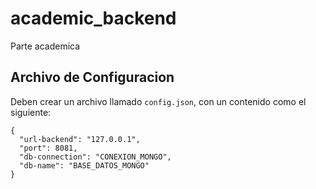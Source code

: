 # academic_backend
Parte academica

## Archivo de Configuracion
Deben crear un archivo llamado `config.json`, con un contenido como el siguiente:
```
{
  "url-backend": "127.0.0.1",
  "port": 8081,
  "db-connection": "CONEXION_MONGO",
  "db-name": "BASE_DATOS_MONGO"
}
```
